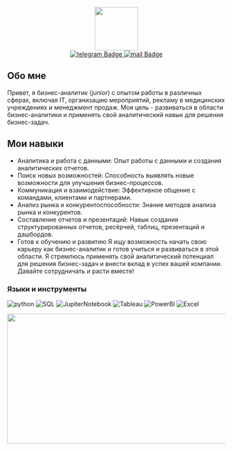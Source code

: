 <div id="header" align="center">
  <img src="https://media.giphy.com/media/v1.Y2lkPTc5MGI3NjExeHBxeHBjOG1yOWllaTVzNXMycm90aDNrbnFkNmJ2amIwOWpna3d6bCZlcD12MV9pbnRlcm5hbF9naWZfYnlfaWQmY3Q9cw/hUPYQchGyooEo3LwGA/giphy.gif" width="100"/>
</div>
<div id="badges" align="center">
  <a href="https://t.me/gmityai">
    <img src="https://img.shields.io/badge/telegram-blue?style=for-the-badge&logo=telegram&logoColor=white" alt="telegram Badge"/>
  </a>
  <a href="mailto:mr.gdi@yandex.ru">
    <img src="https://img.shields.io/badge/mail-red?style=for-the-badge&logo=mail&logoColor=white" alt="mail Badge"/>
  </a>
</div>

## Обо мне

Привет, я бизнес-аналитик (junior) с опытом работы в различных сферах, включая IT, организацию мероприятий, рекламу в медицинских учреждениях и менеджмент продаж. Моя цель - развиваться в области бизнес-аналитики и применять свой аналитический навык для решения бизнес-задач.

## Мои навыки
- Аналитика и работа с данными: Опыт работы с данными и создания аналитических отчетов.
- Поиск новых возможностей: Способность выявлять новые возможности для улучшения бизнес-процессов.
- Коммуникация и взаимодействие: Эффективное общение с командами, клиентами и партнерами.
- Анализ рынка и конкурентоспособности: Знание методов анализа рынка и конкурентов.
- Составление отчетов и презентаций: Навык создания структурированных отчетов, ресёрчей, таблиц, презентаций и дашбордов.
- Готов к обучению и развитию
Я ищу возможность начать свою карьеру как бизнес-аналитик и готов учиться и развиваться в этой области. Я стремлюсь применять свой аналитический потенциал для решения бизнес-задач и внести вклад в успех вашей компании. Давайте сотрудничать и расти вместе!

### Языки и инструменты
![python](https://img.shields.io/badge/-Python-69b5cc?style=for-the-badge&logo=python)
![SQL](https://img.shields.io/badge/-PostgreSQL-69b5cc?style=for-the-badge&logo=postgreSQL)
![JupiterNotebook](https://img.shields.io/badge/-Jupyter-69b5cc?style=for-the-badge&logo=jupyter)
![Tableau](https://img.shields.io/badge/-Tableau-69b5cc?style=for-the-badge&logo=tableau)
![PowerBI](https://img.shields.io/badge/-PowerBI-69b5cc?style=for-the-badge&logo=powerbi)
![Excel](https://img.shields.io/badge/-Excel-69b5cc?style=for-the-badge&logo=excel)

<div align="center">
  <img src="https://media.giphy.com/media/dWesBcTLavkZuG35MI/giphy.gif" width="600" height="300"/>
</div>
